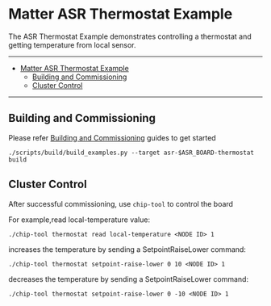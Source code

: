 # Matter ASR Thermostat Example

The ASR Thermostat Example demonstrates controlling a thermostat and getting
temperature from local sensor.

---

-   [Matter ASR Thermostat Example](#matter-asr-thermostat-example)
    -   [Building and Commissioning](#building-and-commissioning)
    -   [Cluster Control](#cluster-control)

---

## Building and Commissioning

Please refer
[Building and Commissioning](../../../docs/guides/asr_getting_started_guide.md#building-the-example-application)
guides to get started

```
./scripts/build/build_examples.py --target asr-$ASR_BOARD-thermostat build
```

## Cluster Control

After successful commissioning, use `chip-tool` to control the board

For example,read local-temperature value:

```
./chip-tool thermostat read local-temperature <NODE ID> 1
```

increases the temperature by sending a SetpointRaiseLower command:

```
./chip-tool thermostat setpoint-raise-lower 0 10 <NODE ID> 1
```

decreases the temperature by sending a SetpointRaiseLower command:

```
./chip-tool thermostat setpoint-raise-lower 0 -10 <NODE ID> 1
```
